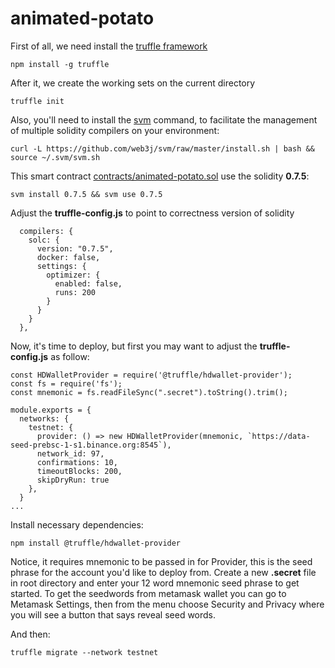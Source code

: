 # animated-potato

First of all, we need install the [truffle framework](https://www.trufflesuite.com/truffle)

```
npm install -g truffle
```

After it, we create the working sets on the current directory

```
truffle init
```

Also, you'll need to install the [svm](https://github.com/web3j/svm) command, to facilitate the management of multiple solidity compilers on your environment:

```
curl -L https://github.com/web3j/svm/raw/master/install.sh | bash && source ~/.svm/svm.sh
```

This smart contract [contracts/animated-potato.sol](https://github.com/richizo/animated-potato/contracts/animated-potato.sol) use the solidity **0.7.5**:

```
svm install 0.7.5 && svm use 0.7.5
```

Adjust the **truffle-config.js** to point to correctness version of solidity

```
  compilers: {
    solc: {
      version: "0.7.5",
      docker: false,
      settings: {
        optimizer: {
          enabled: false,
          runs: 200
        }
      }
    }
  },
```

Now, it's time to deploy, but first you may want to adjust the **truffle-config.js** as follow:

```
const HDWalletProvider = require('@truffle/hdwallet-provider');
const fs = require('fs');
const mnemonic = fs.readFileSync(".secret").toString().trim();

module.exports = {
  networks: {
    testnet: {
      provider: () => new HDWalletProvider(mnemonic, `https://data-seed-prebsc-1-s1.binance.org:8545`),
      network_id: 97,
      confirmations: 10,
      timeoutBlocks: 200,
      skipDryRun: true
    },
  }
...
```

Install necessary dependencies:

```
npm install @truffle/hdwallet-provider
```

Notice, it requires mnemonic to be passed in for Provider, this is the seed phrase for the account you'd like to deploy from. Create a new **.secret** file in root directory and enter your 12 word mnemonic seed phrase to get started. To get the seedwords from metamask wallet you can go to Metamask Settings, then from the menu choose Security and Privacy where you will see a button that says reveal seed words.

And then:

```
truffle migrate --network testnet
```
